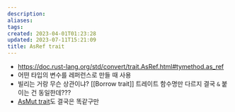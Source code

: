 ```yaml
---
description:
aliases: 
tags: 
created: 2023-04-01T01:23:28
updated: 2023-07-11T15:21:09
title: AsRef trait
---
```

- https://doc.rust-lang.org/std/convert/trait.AsRef.html#tymethod.as_ref
- 어떤 타입의 변수를 레퍼런스로 만들 때 사용
- 빌리는 거랑 무슨 상관이냐? [[Borrow trait]] 트레이트 함수명만 다르지 결국 `&` 붙이는 건 동일한데???
- [AsMut trait](https://doc.rust-lang.org/std/convert/trait.AsMut.html)도 결국은 똑같구만 